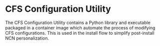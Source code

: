 # CFS Configuration Utility

The CFS Configuration Utility contains a Python library and executable packaged in a
container image which automate the process of modifying CFS configurations. This is used
in the install flow to simplify post-install NCN personalization.
